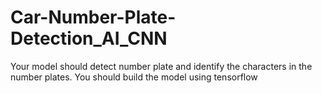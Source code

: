 # Car-Number-Plate-Detection_AI_CNN
Your model should detect number plate and identify the characters in the number plates. You should build the model using tensorflow
